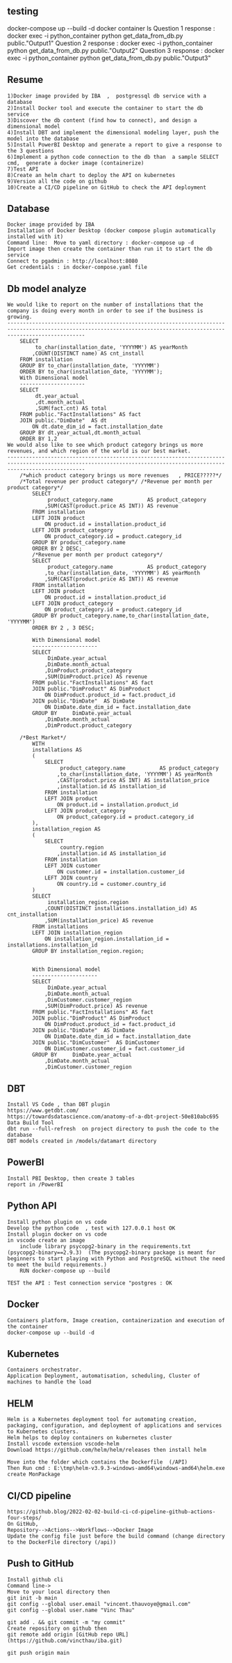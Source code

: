 testing
------
docker-compose up --build -d
docker container ls
Question 1 response : docker exec -i python_container python get_data_from_db.py public.\"Output1\"
Question 2 response : docker exec -i python_container python get_data_from_db.py public.\"Output2\"
Question 3 response : docker exec -i python_container python get_data_from_db.py public.\"Output3\"

Resume
------
	1)Docker image provided by IBA  ,  postgressql db service with a database
	2)Install Docker tool and execute the container to start the db service
	3)Discover the db content (find how to connect), and design a dimensional model
	4)Install DBT and implement the dimensional modeling layer, push the model into the database
	5)Install PowerBI Desktop and generate a report to give a response to the 3 questions
	6)Implement a python code connection to the db than  a sample SELECT cmd,  generate a docker image (containerize)
	7)Test API
	8)Create an helm chart to deploy the API on kubernetes 
	9)Version all the code on github
	10)Create a CI/CD pipeline on GitHub to check the API deployment




Database
--------
	Docker image provided by IBA
	Installation of Docker Desktop (docker compose plugin automatically installed with it)
	Command line:  Move to yaml directory : docker-compose up -d
	Import image then create the container than run it to start the db service
	Connect to pgadmin : http://localhost:8080
	Get credentials : in docker-compose.yaml file
	
Db model analyze
----------------
	We would like to report on the number of installations that the company is doing every month in order to see if the business is growing.
	---------------------------------------------------------------------------------------------------------------------------------------------------------------------
		SELECT 
			 to_char(installation_date, 'YYYYMM') AS yearMonth
			,COUNT(DISTINCT name) AS cnt_install 
		FROM installation 
		GROUP BY to_char(installation_date, 'YYYYMM') 
		ORDER BY to_char(installation_date, 'YYYYMM');
		With Dimensional model
		---------------------
		SELECT 
			 dt.year_actual
			 ,dt.month_actual
			 ,SUM(fact.cnt) AS total
		FROM public."FactInstallations" AS fact
		JOIN public."DimDate"  AS dt
			ON dt.date_dim_id = fact.installation_date
		GROUP BY dt.year_actual,dt.month_actual
		ORDER BY 1,2
	We would also like to see which product category brings us more revenues, and which region of the world is our best market.
	---------------------------------------------------------------------------------------------------------------------------------------------------------------------
		/*which product category brings us more revenues   , PRICE?????*/
		/*Total revenue per product category*/ /*Revenue per month per product category*/
			SELECT 
				 product_category.name           AS product_category
				,SUM(CAST(product.price AS INT)) AS revenue
			FROM installation
			LEFT JOIN product 
				ON product.id = installation.product_id
			LEFT JOIN product_category 
				ON product_category.id = product.category_id
			GROUP BY product_category.name
			ORDER BY 2 DESC;
			/*Revenue per month per product category*/
			SELECT 
				 product_category.name           AS product_category
				,to_char(installation_date, 'YYYYMM') AS yearMonth
				,SUM(CAST(product.price AS INT)) AS revenue
			FROM installation
			LEFT JOIN product 
				ON product.id = installation.product_id
			LEFT JOIN product_category 
				ON product_category.id = product.category_id
			GROUP BY product_category.name,to_char(installation_date, 'YYYYMM')
			ORDER BY 2 , 3 DESC;
			
			With Dimensional model
			---------------------
			SELECT
				 DimDate.year_actual
				,DimDate.month_actual
				,DimProduct.product_category
				,SUM(DimProduct.price) AS revenue
			FROM public."FactInstallations" AS fact
			JOIN public."DimProduct" AS DimProduct
				ON DimProduct.product_id = fact.product_id
			JOIN public."DimDate"  AS DimDate
				ON DimDate.date_dim_id = fact.installation_date
			GROUP BY 	 DimDate.year_actual
				,DimDate.month_actual
				,DimProduct.product_category	

		/*Best Market*/
			WITH 
			installations AS
			(
				SELECT 
					 product_category.name           AS product_category
					,to_char(installation_date, 'YYYYMM') AS yearMonth
					,CAST(product.price AS INT) AS installation_price
					,installation.id AS installation_id
				FROM installation
				LEFT JOIN product 
					ON product.id = installation.product_id
				LEFT JOIN product_category 
					ON product_category.id = product.category_id
			),
			installation_region AS 
			(
				SELECT 
					 country.region
					,installation.id AS installation_id 
				FROM installation
				LEFT JOIN customer 
					ON customer.id = installation.customer_id
				LEFT JOIN country 
					ON country.id = customer.country_id	
			)
			SELECT
				 installation_region.region
				,COUNT(DISTINCT installations.installation_id) AS cnt_installation
				,SUM(installation_price) AS revenue
			FROM installations
			LEFT JOIN installation_region 
				ON installation_region.installation_id = installations.installation_id
			GROUP BY installation_region.region;
			
			
			With Dimensional model
			---------------------		
			SELECT
				 DimDate.year_actual
				,DimDate.month_actual
				,DimCustomer.customer_region
				,SUM(DimProduct.price) AS revenue
			FROM public."FactInstallations" AS fact
			JOIN public."DimProduct" AS DimProduct
				ON DimProduct.product_id = fact.product_id
			JOIN public."DimDate"  AS DimDate
				ON DimDate.date_dim_id = fact.installation_date
			JOIN public."DimCustomer"  AS DimCustomer
				ON DimCustomer.customer_id = fact.customer_id
			GROUP BY 	 DimDate.year_actual
				,DimDate.month_actual
				,DimCustomer.customer_region
				


	
	
	
DBT
----
	Install VS Code , than DBT plugin
	https://www.getdbt.com/
	https://towardsdatascience.com/anatomy-of-a-dbt-project-50e810abc695
	Data Build Tool
	dbt run --full-refresh  on project directory to push the code to the database
	DBT models created in /models/datamart directory
PowerBI 
-------
	Install PBI Desktop, then create 3 tables
	report in /PowerBI
Python API
------------
	Install python plugin on vs code
	Develop the python code  , test with 127.0.0.1 host OK
	Install plugin docker on vs code
	in vscode create an image 
		include library psycopg2-binary in the requirements.txt   (psycopg2-binary==2.9.3)  (The psycopg2-binary package is meant for beginners to start playing with Python and PostgreSQL without the need to meet the build requirements.)
		RUN docker-compose up --build		
		
	TEST the API : Test connection service "postgres : OK
Docker
------
	Containers platform, Image creation, containerization and execution of the container
	docker-compose up --build -d
Kubernetes
-----------
	Containers orchestrator.
	Application Deployment, automatisation, scheduling, Cluster of machines to handle the load
HELM
----
	Helm is a Kubernetes deployment tool for automating creation, packaging, configuration, and deployment of applications and services to Kubernetes clusters. 
	Helm helps to deploy containers on kubernetes cluster
	Install vscode extension vscode-helm
	Download https://github.com/helm/helm/releases then install helm
	
	Move into the folder which contains the Dockerfile  (/API) 
	Then Run cmd : E:\tmp\helm-v3.9.3-windows-amd64\windows-amd64\helm.exe create MonPackage
	
CI/CD pipeline
--------------
	https://github.blog/2022-02-02-build-ci-cd-pipeline-github-actions-four-steps/
	On GitHub,
	Repository-->Actions-->Workflows-->Docker Image
	Update the config file just before the build command (change directory to the DockerFile directory (/api))

Push to GitHub
--------------
	Install github cli
	Command line->
	Move to your local directory then
	git init -b main
	git config --global user.email "vincent.thauvoye@gmail.com"
    git config --global user.name "Vinc Thau"
	
	git add . && git commit -m "my commit"
	Create repository on github then
	git remote add origin [GitHub repo URL] (https://github.com/vincthau/iba.git)

	git push origin main
	


